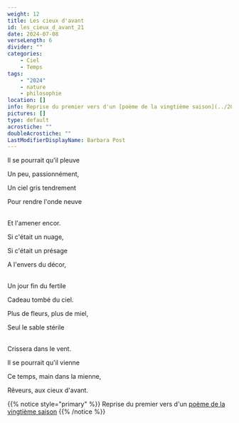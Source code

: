 ```yaml
---
weight: 12
title: Les cieux d'avant
id: les_cieux_d_avant_21
date: 2024-07-08
verseLength: 6
divider: ""
categories:
    - Ciel
    - Temps
tags:
    - "2024"
    - nature
    - philosophie
location: []
info: Reprise du premier vers d'un [poème de la vingtième saison](../20_vingtieme_saison/l_ordre_des_choses)
pictures: []
type: default
acrostiche: ""
doubleAcrostiche: ""
LastModifierDisplayName: Barbara Post
---
```

Il se pourrait qu'il pleuve

Un peu, passionnément,

Un ciel gris tendrement

Pour rendre l'onde neuve

 \
Et l'amener encor.

Si c'était un nuage,

Si c'était un présage

A l'envers du décor,

 \
Un jour fin du fertile

Cadeau tombé du ciel.

Plus de fleurs, plus de miel,

Seul le sable stérile

 \
Crissera dans le vent.

Il se pourrait qu'il vienne

Ce temps, main dans la mienne,

Rêveurs, aux cieux d'avant.

<!-- FM:Snippet:Start data:{"id":"_simpleNotice","fields":[{"name":"content","value":"Reprise du premier vers d'un [poème de la vingtième saison](../20_vingtieme/l_ordre_des_choses)"}]} -->
{{% notice style="primary" %}}
Reprise du premier vers d'un [poème de la vingtième saison](../20_vingtieme_saison/l_ordre_des_choses)
{{% /notice %}}
<!-- FM:Snippet:End -->